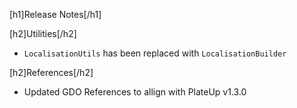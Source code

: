 [h1]Release Notes[/h1]

[h2]Utilities[/h2]
- `LocalisationUtils` has been replaced with `LocalisationBuilder`

[h2]References[/h2]
- Updated GDO References to allign with PlateUp v1.3.0